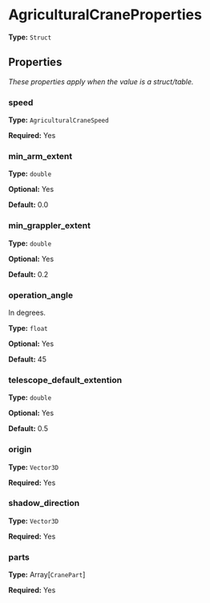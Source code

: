 # AgriculturalCraneProperties

**Type:** `Struct`

## Properties

*These properties apply when the value is a struct/table.*

### speed

**Type:** `AgriculturalCraneSpeed`

**Required:** Yes

### min_arm_extent

**Type:** `double`

**Optional:** Yes

**Default:** 0.0

### min_grappler_extent

**Type:** `double`

**Optional:** Yes

**Default:** 0.2

### operation_angle

In degrees.

**Type:** `float`

**Optional:** Yes

**Default:** 45

### telescope_default_extention

**Type:** `double`

**Optional:** Yes

**Default:** 0.5

### origin

**Type:** `Vector3D`

**Required:** Yes

### shadow_direction

**Type:** `Vector3D`

**Required:** Yes

### parts

**Type:** Array[`CranePart`]

**Required:** Yes

